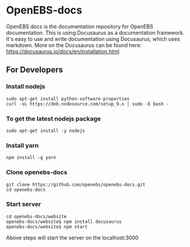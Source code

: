 # OpenEBS-docs

OpenEBS docs is the documentation repository for OpenEBS documentation. This is using Docusaurus as a documentation framework. It's easy to use and write documentation using Docusaurus, which uses markdown. 
More on the Docusaurus can be found here: https://docusaurus.io/docs/en/installation.html


## For Developers

### Install nodejs

```
sudo apt-get install python-software-properties
curl -sL https://deb.nodesource.com/setup_9.x | sudo -E bash -
```

### To get the latest nodejs package

```
sudo apt-get install -y nodejs
```

### Install yarn

```
npm install -g yarn
```

### Clone openebs-docs

```
git clone https://github.com/openebs/openebs-docs.git
cd openebs-docs
```

### Start server

```
cd openebs-docs/website
openebs-docs/website$ npm install docusaurus
openebs-docs/website$ npm start
```
Above steps will start the server on the localhost:3000
